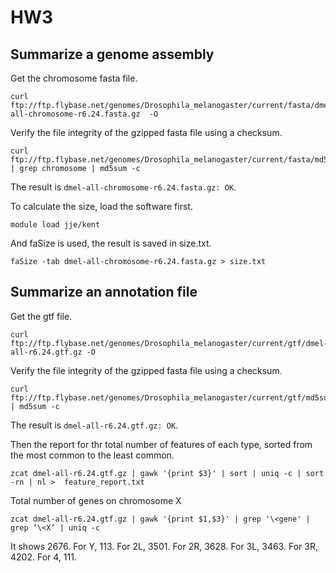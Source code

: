 # HW3
## Summarize a genome assembly
Get the chromosome fasta file.
```
curl ftp://ftp.flybase.net/genomes/Drosophila_melanogaster/current/fasta/dmel-all-chromosome-r6.24.fasta.gz  -O
```

Verify the file integrity of the gzipped fasta file using a checksum.
```
curl ftp://ftp.flybase.net/genomes/Drosophila_melanogaster/current/fasta/md5sum.txt | grep chromosome | md5sum -c
```
The result is ```dmel-all-chromosome-r6.24.fasta.gz: OK```.

To calculate the size, load the software first.
```
module load jje/kent
```
And faSize is used, the result is saved in size.txt.
```
faSize -tab dmel-all-chromosome-r6.24.fasta.gz > size.txt
```


## Summarize an annotation file
Get the gtf file.
```
curl ftp://ftp.flybase.net/genomes/Drosophila_melanogaster/current/gtf/dmel-all-r6.24.gtf.gz -O
```

Verify the file integrity of the gzipped fasta file using a checksum.
```
curl ftp://ftp.flybase.net/genomes/Drosophila_melanogaster/current/gtf/md5sum.txt | md5sum -c
```
The result is ```dmel-all-r6.24.gtf.gz: OK```.

Then the report for thr total number of features of each type, sorted from the most common to the least common.
```
zcat dmel-all-r6.24.gtf.gz | gawk '{print $3}' | sort | uniq -c | sort -rn | nl >  feature_report.txt
```

Total number of genes on chromosome X
```
zcat dmel-all-r6.24.gtf.gz | gawk '{print $1,$3}' | grep '\<gene' | grep ‘\<X’ | uniq -c
```
It shows 2676. For Y, 113. For 2L, 3501. For 2R, 3628. For 3L, 3463. For 3R, 4202. For 4, 111.
